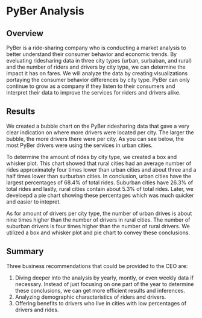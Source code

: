 # PyBer Analysis

## Overview
PyBer is a ride-sharing company who is conducting a market analysis to better understand their consumer behavior and economic trends.  By eveluating ridesharing data in three city types (urban, surbaban, and rural) and  the number of riders and drivers by city type, we can determine the impact it has on fares.  We will analyze the data by creating visualizations portaying the consumer behavior differences by city type.  PyBer can only continue to grow as a company if they listen to their consumers and interpret their data to improve the services for riders and drivers alike.

## Results
We created a bubble chart on the PyBer ridesharing data that gave a very clear indication on where more drivers were located per city.  The larger the bubble, the more drivers there were per city.  As you can see below, the most PyBer drivers were using the services in urban cities.

To determine the amount of rides by city type, we created a box and whisker plot.  This chart showed that rural cities had an average number of rides approximately four times lower than urban cities and about three and a half times lower than surburban cities.  In conclusion, urban cities have the largest percentages of 68.4% of total rides.  Suburban cities have 26.3% of total rides and lastly, rural cities contain about 5.3% of total rides.  Later, we develoepd a pie chart showing these percentages which was much quicker and easier to intepret.

As for amount of drivers per city type, the number of urban drives is about nine times higher than the number of drivers in rural cities.  The number of suburban drivers is four times higher than the number of rural drivers.  We utilized a box and whisker plot and pie chart to convey these conclusions.
## Summary
Three business recommendations that could be provided to the CEO are:
1.  Diving deeper into the analysis by yearly, montly, or even weekly data if necessary.  Instead of just focusing on one part of the year to determine these conclusions, we can get more efficient results and inferences.  
2.  Analyzing demographic characteristics of riders and drivers.  
3.  Offering benefits to drivers who live in cities with low percentages of drivers and rides.
